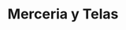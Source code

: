 ---
title: "Merceria y Telas"
url: /almoloya-de-juarez-estado-de-mexico/merceria-y-telas/
shop: general
---